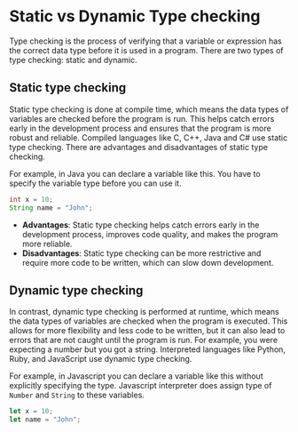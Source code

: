 # Static vs Dynamic Type checking

Type checking is the process of verifying that a variable or expression has the correct data type before it is used in a program. There are two types of type checking: static and dynamic.

## Static type checking

Static type checking is done at compile time, which means the data types of variables are checked before the program is run. This helps catch errors early in the development process and ensures that the program is more robust and reliable. Compiled languages like C, C++, Java and C# use static type checking. There are advantages and disadvantages of static type checking.

For example, in Java you can declare a variable like this. You have to specify the variable type before you can use it.

```java
int x = 10;
String name = "John";
```

- **Advantages**: Static type checking helps catch errors early in the development process, improves code quality, and makes the program more reliable.
- **Disadvantages**: Static type checking can be more restrictive and require more code to be written, which can slow down development.

## Dynamic type checking

In contrast, dynamic type checking is performed at runtime, which means the data types of variables are checked when the program is executed. This allows for more flexibility and less code to be written, but it can also lead to errors that are not caught until the program is run. For example, you were expecting a number but you got a string. Interpreted languages like Python, Ruby, and JavaScript use dynamic type checking.

For example, in Javascript you can declare a variable like this without explicitly specifying the type. Javascript interpreter does assign type of `Number` and `String` to these variables.

```javascript
let x = 10;
let name = "John";
```
